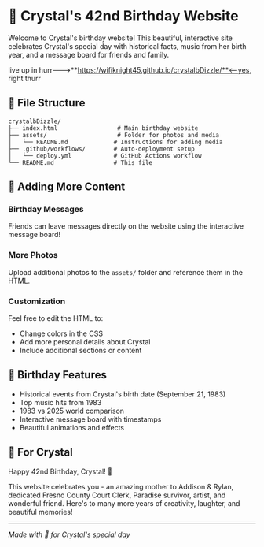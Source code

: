 
# 🎉 Crystal's 42nd Birthday Website

Welcome to Crystal's birthday website! This beautiful, interactive site celebrates Crystal's special day with historical facts, music from her birth year, and a message board for friends and family.



live up in hurr--->**https://wifiknight45.github.io/crystalbDizzle/**<--yes, right thurr

## 📁 File Structure 

```
crystalbDizzle/
├── index.html                 # Main birthday website
├── assets/                    # Folder for photos and media
│   └── README.md             # Instructions for adding media
├── .github/workflows/        # Auto-deployment setup
│   └── deploy.yml            # GitHub Actions workflow
└── README.md                 # This file
```

## 🎂 Adding More Content

### Birthday Messages
Friends can leave messages directly on the website using the interactive message board!

### More Photos
Upload additional photos to the `assets/` folder and reference them in the HTML.

### Customization
Feel free to edit the HTML to:
- Change colors in the CSS
- Add more personal details about Crystal
- Include additional sections or content


## 🎉 Birthday Features

- Historical events from Crystal's birth date (September 21, 1983) 
- Top music hits from 1983
- 1983 vs 2025 world comparison
- Interactive message board with timestamps
- Beautiful animations and effects

## 💝 For Crystal

Happy 42nd Birthday, Crystal! 🎂

This website celebrates you - an amazing mother to Addison & Rylan, dedicated Fresno County Court Clerk, Paradise survivor, artist, and wonderful friend. Here's to many more years of creativity, laughter, and beautiful memories!

---

*Made with 💖 for Crystal's special day*
